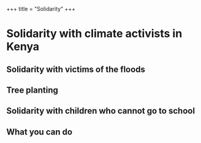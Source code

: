 +++
title = "Solidarity"
+++

# Solidarity with climate activists in Kenya

## Solidarity with victims of the floods

## Tree planting

## Solidarity with children who cannot go to school

## What you can do


